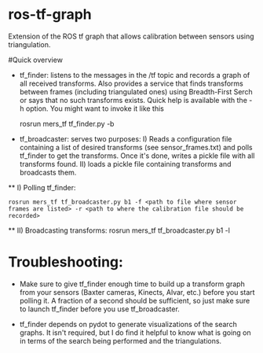 ros-tf-graph
============

Extension of the ROS tf graph that allows calibration between sensors using triangulation.

#Quick overview

* tf_finder: listens to the messages in the /tf topic and records a graph of all received transforms. Also provides a service that finds transforms between frames (including triangulated ones) using Breadth-First Serch or says that no such transforms exists. Quick help is available with the -h option. You might want to invoke it like this

    rosrun mers_tf tf_finder.py -b

* tf_broadcaster: serves two purposes: I) Reads a configuration file containing a list of desired transforms (see sensor_frames.txt) and polls tf_finder to get the transforms. Once it's done, writes a pickle file with all transforms found. II) loads a pickle file containing transforms and broadcasts them.

** I) Polling tf_finder: 
    
    rosrun mers_tf tf_broadcaster.py b1 -f <path to file where sensor frames are listed> -r <path to where the calibration file should be recorded>

** II) Broadcasting transforms: rosrun mers_tf tf_broadcaster.py b1 -l <path to where the calibration file was recorded>

# Troubleshooting:

* Make sure to give tf_finder enough time to build up a transform graph from your sensors (Baxter cameras, Kinects, Alvar, etc.) before you start polling it. A fraction of a second should be sufficient, so just make sure to launch tf_finder before you use tf_broadcaster.

* tf_finder depends on pydot to generate visualizations of the search graphs. It isn't required, but I do find it helpful to know what is going on in terms of the search being performed and the triangulations. 
